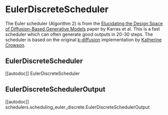 <!--Copyright 2023 The HuggingFace Team. All rights reserved.

Licensed under the Apache License, Version 2.0 (the "License"); you may not use this file except in compliance with
the License. You may obtain a copy of the License at

http://www.apache.org/licenses/LICENSE-2.0

Unless required by applicable law or agreed to in writing, software distributed under the License is distributed on
an "AS IS" BASIS, WITHOUT WARRANTIES OR CONDITIONS OF ANY KIND, either express or implied. See the License for the
specific language governing permissions and limitations under the License.
-->

# EulerDiscreteScheduler

The Euler scheduler (Algorithm 2) is from the [Elucidating the Design Space of Diffusion-Based Generative Models](https://huggingface.co/papers/2206.00364) paper by Karras et al. This is a fast scheduler which can often generate good outputs in 20-30 steps. The scheduler is based on the original [k-diffusion](https://github.com/crowsonkb/k-diffusion/blob/481677d114f6ea445aa009cf5bd7a9cdee909e47/k_diffusion/sampling.py#L51) implementation by [Katherine Crowson](https://github.com/crowsonkb/).


## EulerDiscreteScheduler
[[autodoc]] EulerDiscreteScheduler

## EulerDiscreteSchedulerOutput
[[autodoc]] schedulers.scheduling_euler_discrete.EulerDiscreteSchedulerOutput